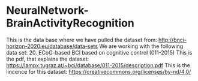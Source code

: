 # NeuralNetwork-BrainActivityRecognition

This is the data base where we have pulled the dataset from: http://bnci-horizon-2020.eu/database/data-sets 
We are working with the following data set: 20. ECoG-based BCI based on cognitive control (011-2015)
This is the pdf, that explains the dataset: https://lampx.tugraz.at/~bci/database/011-2015/description.pdf
This is the lincence for this dataset: https://creativecommons.org/licenses/by-nd/4.0/

